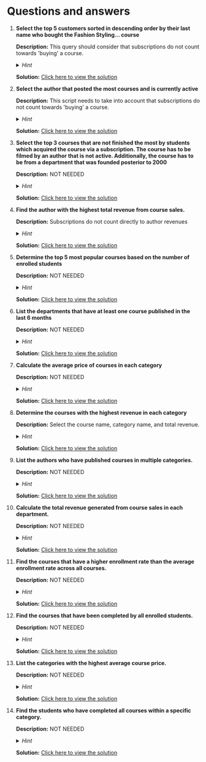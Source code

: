 # Questions and answers

1. **Select the top 5 customers sorted in descending order by their last name who bought the Fashion Styling... course**

   **Description:** This query should consider that subscriptions do not count towards 'buying' a course.

   <details>
     <summary><i>Hint</i></summary>
     <p>You can use joins and conditional statements to filter the appropriate data.</p>
   </details>

   **Solution:** [Click here to view the solution](./scripts/solutions/1.sql)

2. **Select the author that posted the most courses and is currently active**

   **Description:** This script needs to take into account that subscriptions do not count towards 'buying' a course.

   <details>
     <summary><i>Hint</i></summary>
     <p>You can use joins or subqueries for this exercise.</p>
   </details>

   **Solution:** [Click here to view the solution](./scripts/solutions/2.sql)

3. **Select the top 3 courses that are not finished the most by students which acquired the course via a subscription. The course has to be filmed by an author that is not active. Additionally, the course has to be from a department that was founded posterior to 2000**

   **Description:** NOT NEEDED

   <details>
     <summary><i>Hint</i></summary>
     <p>You can use multiple joins, subqueries, or CTAs for this exercise.</p>
   </details>

   **Solution:** [Click here to view the solution](./scripts/solutions/3.sql)

4. **Find the author with the highest total revenue from course sales.**

   **Description:** Subscriptions do not count directly to author revenues

   <details>
     <summary><i>Hint</i></summary>
     <p>You can use multiple joins, aggregation, and sorting.</p>
   </details>

   **Solution:** [Click here to view the solution](./scripts/solutions/4.sql)

5. **Determine the top 5 most popular courses based on the number of enrolled students**

   **Description:** NOT NEEDED

   <details>
     <summary><i>Hint</i></summary>
     <p></p>
   </details>

   **Solution:** [Click here to view the solution](./scripts/solutions/5.sql)

6. **List the departments that have at least one course published in the last 6 months**

   **Description:** NOT NEEDED

   <details>
     <summary><i>Hint</i></summary>
     <p></p>
   </details>

   **Solution:** [Click here to view the solution](./scripts/solutions/6.sql)

7. **Calculate the average price of courses in each category**

   **Description:** NOT NEEDED

   <details>
     <summary><i>Hint</i></summary>
     <p></p>
   </details>

   **Solution:** [Click here to view the solution](./scripts/solutions/7.sql)

8. **Determine the courses with the highest revenue in each category**

   **Description:** Select the course name, category name, and total revenue.

   <details>
     <summary><i>Hint</i></summary>
     <p></p>
   </details>

   **Solution:** [Click here to view the solution](./scripts/solutions/8.sql)

9. **List the authors who have published courses in multiple categories.**

   **Description:** NOT NEEDED

   <details>
     <summary><i>Hint</i></summary>
     <p></p>
   </details>

   **Solution:** [Click here to view the solution](./scripts/solutions/9.sql)

10. **Calculate the total revenue generated from course sales in each department.**

    **Description:** NOT NEEDED

    <details>
      <summary><i>Hint</i></summary>
      <p></p>
    </details>

    **Solution:** [Click here to view the solution](./scripts/solutions/10.sql)

11. **Find the courses that have a higher enrollment rate than the average enrollment rate across all courses.**

    **Description:** NOT NEEDED

    <details>
      <summary><i>Hint</i></summary>
      <p>Use subqueries and comparison operators</p>
    </details>

    **Solution:** [Click here to view the solution](./scripts/solutions/11.sql)

12. **Find the courses that have been completed by all enrolled students.**

    **Description:** NOT NEEDED

    <details>
      <summary><i>Hint</i></summary>
      <p></p>
    </details>

    **Solution:** [Click here to view the solution](./scripts/solutions/12.sql)

13. **List the categories with the highest average course price.**

    **Description:** NOT NEEDED

    <details>
      <summary><i>Hint</i></summary>
      <p></p>
    </details>

    **Solution:** [Click here to view the solution](./scripts/solutions/13.sql)

14. **Find the students who have completed all courses within a specific category.**

    **Description:** NOT NEEDED

    <details>
      <summary><i>Hint</i></summary>
      <p></p>
    </details>

    **Solution:** [Click here to view the solution](./scripts/solutions/13.sql)
